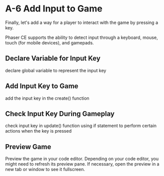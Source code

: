 # A-6 Add Input to Game

Finally, let's add a way for a player to interact with the game by pressing a key.

Phaser CE supports the ability to detect input through a keyboard, mouse, touch \(for mobile devices\), and gamepads.

## Declare Variable for Input Key

declare global variable to represent the input key

## Add Input Key to Game

add the input key in the create\(\) function

## Check Input Key During Gameplay

check input key in update\(\) function using if statement to perform certain actions when the key is pressed

## Preview Game

Preview the game in your code editor. Depending on your code editor, you might need to refresh its preview pane. If necessary, open the preview in a new tab or window to see it fullscreen.

